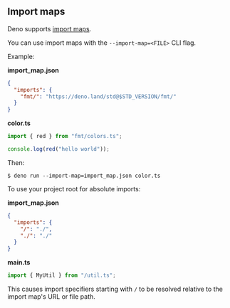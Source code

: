 ## Import maps

Deno supports [import maps](https://github.com/WICG/import-maps).

You can use import maps with the `--import-map=<FILE>` CLI flag.

Example:

**import_map.json**

```json
{
  "imports": {
    "fmt/": "https://deno.land/std@$STD_VERSION/fmt/"
  }
}
```

**color.ts**

```ts ignore
import { red } from "fmt/colors.ts";

console.log(red("hello world"));
```

Then:

```shell
$ deno run --import-map=import_map.json color.ts
```

To use your project root for absolute imports:

**import_map.json**

```json
{
  "imports": {
    "/": "./",
    "./": "./"
  }
}
```

**main.ts**

```ts ignore
import { MyUtil } from "/util.ts";
```

This causes import specifiers starting with `/` to be resolved relative to the
import map's URL or file path.
